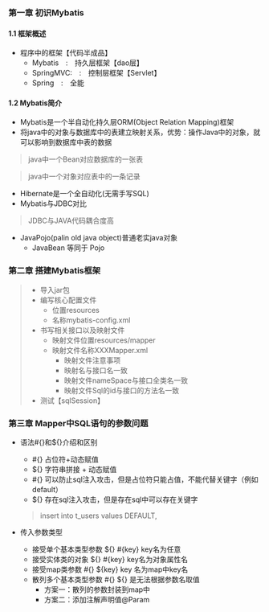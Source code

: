 ### 第一章 初识Mybatis
#### 1.1 框架概述
* 程序中的框架【代码半成品】
  * Mybatis　:　持久层框架【dao层】 
  * SpringMVC:　:　控制层框架【Servlet】  
  * Spring　:　全能

#### 1.2 Mybatis简介
* Mybatis是一个半自动化持久层ORM(Object Relation Mapping)框架
* 将java中的对象与数据库中的表建立映射关系，优势：操作Java中的对象，就可以影响到数据库中表的数据
> java中一个Bean对应数据库的一张表

> java中一个对象对应表中的一条记录
* Hibernate是一个全自动化(无需手写SQL)
* Mybatis与JDBC对比
> JDBC与JAVA代码耦合度高
* JavaPojo(palin old java object)普通老实java对象
  * JavaBean 等同于 Pojo

### 第二章 搭建Mybatis框架
> * 导入jar包
> * 编写核心配置文件
>   * 位置resources
>   * 名称mybatis-config.xml
> * 书写相关接口以及映射文件
>   * 映射文件位置resources/mapper
>   * 映射文件名称XXXMapper.xml
>     * 映射文件注意事项
>     * 映射名与接口名一致
>     * 映射文件nameSpace与接口全类名一致
>     * 映射文件Sql的id与接口的方法名一致
> * 测试【sqlSession】

### 第三章 Mapper中SQL语句的参数问题
* 语法#{}和${}介绍和区别
  * #{} 占位符+动态赋值
  * ${} 字符串拼接 + 动态赋值
  * #{} 可以防止sql注入攻击，但是占位符只能占值，不能代替关键字（例如default）
  * ${} 存在sql注入攻击，但是存在sql中可以存在关键字
  > insert into t_users values DEFAULT,

* 传入参数类型
  * 接受单个基本类型参数 ${} #{key} key名为任意 
  * 接受实体类的对象 ${} #{key} key名为对象属性名
  * 接受map类参数 #{} ${key} key 名为map中key名
  * 散列多个基本类型参数 #{} ${} 是无法根据参数名取值
    * 方案一：散列的参数封装到map中
    * 方案二：添加注解声明值@Param
